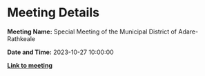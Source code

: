 # Meeting Details

**Meeting Name:** Special Meeting of the Municipal District of Adare-Rathkeale

**Date and Time:** 2023-10-27 10:00:00

**<a href="https://www.limerick.ie/council/whats-on/special-meeting-of-the-municipal-district-of-adare-rathkeale-2" target="_blank">Link to meeting</a>**
